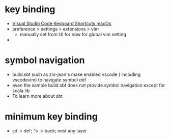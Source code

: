 # key binding
* [Visual Studio Code Keyboard Shortcuts macOs](https://code.visualstudio.com/shortcuts/keyboard-shortcuts-macos.pdf)
* preference > settings > extensions > vim 
    - manually set from UI for now for global vim setting 
* 
# symbol navigation 
- build.sbt such as zio-json's make enabled vscode ( including vscodevim) to navigate symbol def
- even the sample build.sbt does not provide symbol navigation except for scala lib
- To learn more about sbt

# minimum key binding 
- `gd` -> def; `^o` -> back; nest any layer


